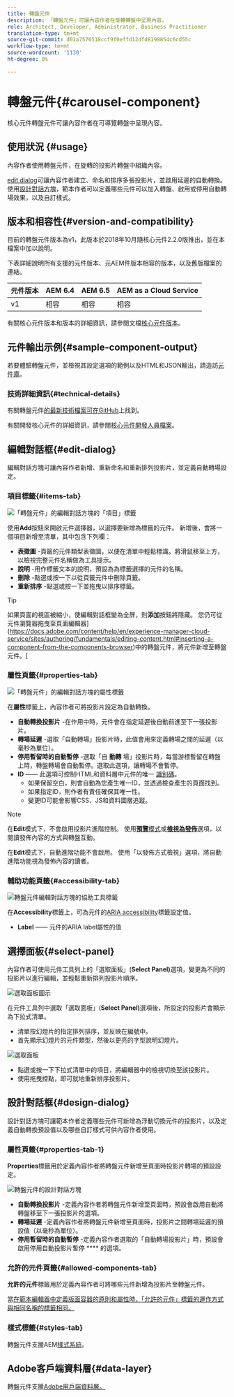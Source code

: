 ```yaml
---
title: 轉盤元件
description: 「轉盤元件」可讓內容作者在旋轉轉盤中呈現內容。
role: Architect, Developer, Administrator, Business Practitioner
translation-type: tm+mt
source-git-commit: d01a7576518ccf9f0effd12dfd8198854c6cd55c
workflow-type: tm+mt
source-wordcount: '1130'
ht-degree: 0%

---
```



# 轉盤元件{#carousel-component}

核心元件轉盤元件可讓內容作者在可導覽轉盤中呈現內容。

## 使用狀況 {#usage}

內容作者使用轉盤元件，在旋轉的投影片轉盤中組織內容。

[edit dialog](#edit-dialog)可讓內容作者建立、命名和排序多張投影片，並啟用延遲的自動轉換。 使用[設計對話方塊](#design-dialog)，範本作者可以定義哪些元件可以加入轉盤、啟用或停用自動轉場效果，以及自訂樣式。

## 版本和相容性{#version-and-compatibility}

目前的轉盤元件版本為v1，此版本於2018年10月隨核心元件2.2.0版推出，並在本檔案中加以說明。

下表詳細說明所有支援的元件版本、元AEM件版本相容的版本，以及舊版檔案的連結。

| 元件版本 | AEM 6.4 | AEM 6.5 | AEM as a Cloud Service  |
|--- |--- |--- |---|
| v1 | 相容 | 相容 | 相容 |

有關核心元件版本和版本的詳細資訊，請參閱文檔[核心元件版本](/help/versions.md)。

## 元件輸出示例{#sample-component-output}

若要體驗轉盤元件，並檢視其設定選項的範例以及HTML和JSON輸出，請造訪[元件庫](https://adobe.com/go/aem_cmp_library_carousel)。

### 技術詳細資訊{#technical-details}

有關轉盤元件[的最新技術檔案可在GitHub](https://adobe.com/go/aem_cmp_tech_carousel_v1)上找到。

有關開發核心元件的詳細資訊，請參閱[核心元件開發人員檔案](/help/developing/overview.md)。

## 編輯對話框{#edit-dialog}

編輯對話方塊可讓內容作者新增、重新命名和重新排列投影片，並定義自動轉場設定。

### 項目標籤{#items-tab}

![「轉盤元件」的編輯對話方塊的「項目」標籤](/help/assets/carousel-edit-items.png)

使用&#x200B;**Add**&#x200B;按鈕來開啟元件選擇器，以選擇要新增為標籤的元件。 新增後，會將一個項目新增至清單，其中包含下列欄：

* **表徵圖** -頁籤的元件類型表徵圖，以便在清單中輕鬆標識。將滑鼠移至上方，以檢視完整元件名稱做為工具提示。
* **說明** -用作標籤文本的說明，預設為為標籤選擇的元件的名稱。
* **刪除** -點選或按一下以從頁籤元件中刪除頁籤。
* **重新排序** -點選或按一下並拖曳以排序標籤。

>[!TIP]
>
>如果頁面的視區被縮小，使編輯對話框變為全屏，則&#x200B;**添加**&#x200B;按鈕將隱藏。 您仍可從元件瀏覽器拖曳至頁面編輯器](https://docs.adobe.com/content/help/en/experience-manager-cloud-service/sites/authoring/fundamentals/editing-content.html#inserting-a-component-from-the-components-browser)中的轉盤元件，將元件新增至轉盤元件。[

### 屬性頁籤{#properties-tab}

![「轉盤元件」的編輯對話方塊的屬性標籤](/help/assets/carousel-edit-properties.png)

在&#x200B;**屬性**&#x200B;標籤上，內容作者可將投影片設定為自動轉換。

* **自動轉換投影片** -在作用中時，元件會在指定延遲後自動前進至下一張投影片。
* **轉場延遲** -選取「自動轉場」投影片時，此值會用來定義轉場之間的延遲（以毫秒為單位）。
* **停用暫留時的自動暫停** -選取「自 **動轉** 場」投影片時，每當游標暫留在轉盤上時，轉盤轉場會自動暫停。選取此選項，讓轉場不會暫停。
* **ID**  —— 此選項可控制HTML和資料層中元件的唯一 [識別碼](/help/developing/data-layer/overview.md)。
   * 如果保留空白，則會自動為您產生唯一ID，並透過檢查產生的頁面找到。
   * 如果指定ID，則作者有責任確保其唯一性。
   * 變更ID可能會影響CSS、JS和資料圖層追蹤。

>[!NOTE]
>
>在&#x200B;**Edit**&#x200B;模式下，不會啟用投影片進階控制。 使用&#x200B;[**預覽**&#x200B;模式](https://docs.adobe.com/content/help/en/experience-manager-cloud-service/sites/authoring/fundamentals/editing-content.html#preview-mode)或&#x200B;**[檢視為發佈](https://docs.adobe.com/content/help/en/experience-manager-cloud-service/sites/authoring/fundamentals/editing-content.html#view-as-published)**&#x200B;選項，以閱讀發佈內容的方式與轉盤互動。
>
>在&#x200B;**Edit**&#x200B;模式下，自動進階功能不會啟用。 使用「以發佈方式檢視」選項，將自動進階功能視為發佈內容的讀者。**[](https://docs.adobe.com/content/help/en/experience-manager-cloud-service/sites/authoring/fundamentals/editing-content.html#view-as-published)**

### 輔助功能頁籤{#accessibility-tab}

![轉盤元件編輯對話方塊的協助工具標籤](/help/assets/carousel-edit-accessibility.png)

在&#x200B;**Accessibility**&#x200B;標籤上，可為元件的[ARIA accessibility](https://www.w3.org/WAI/standards-guidelines/aria/)標籤設定值。

* **Label**  —— 元件的ARIA label屬性的值

## 選擇面板{#select-panel}

內容作者可使用元件工具列上的「選取面板」(**Select Panel)**&#x200B;選項，變更為不同的投影片以進行編輯，並輕鬆重新排列投影片順序。

![選取面板圖示](/help/assets/select-panel-icon.png)

在元件工具列中選取「選取面板」(**Select Panel)**&#x200B;選項後，所設定的投影片會顯示為下拉式清單。

* 清單按幻燈片的指定排列排序，並反映在編號中。
* 首先顯示幻燈片的元件類型，然後以更亮的字型說明幻燈片。

![選取面板](/help/assets/select-panel-popover.png)

* 點選或按一下下拉式清單中的項目，將編輯器中的檢視切換至該投影片。
* 使用拖曳控點，即可就地重新排序投影片。

## 設計對話框{#design-dialog}

設計對話方塊可讓範本作者定義哪些元件可新增為浮動切換元件的投影片，以及定義自動轉換預設值以及哪些自訂樣式可供內容作者使用。

### 屬性頁籤{#properties-tab-1}

**Properties**&#x200B;標籤用於定義內容作者將轉盤元件新增至頁面時投影片轉場的預設設定。

![轉盤元件的設計對話方塊](/help/assets/carousel-design.png)

* **自動轉換投影片** -定義內容作者將轉盤元件新增至頁面時，預設會啟用自動將轉盤移至下一張投影片的選項。
* **轉場延遲** -定義內容作者將轉盤元件新增至頁面時，投影片之間轉場延遲的預設值（以毫秒為單位）。
* **停用暫留時的自動暫停** -定義內容作者選取的「自動轉場投影片」時，預設會啟用停用自動投影片暫停 **** 的選項。

### 允許的元件頁籤{#allowed-components-tab}

**允許的元件**&#x200B;標籤用於定義內容作者可將哪些元件新增為投影片至轉盤元件。

當[在範本編輯器中定義版面容器的原則和屬性時，「允許的元件」標籤的運作方式與相同名稱的標籤相同。](https://docs.adobe.com/content/help/en/experience-manager-cloud-service/sites/authoring/features/templates.html)

### 樣式標籤{#styles-tab}

轉盤元件支援AEM[樣式系統](/help/get-started/authoring.md#component-styling)。

## Adobe客戶端資料層{#data-layer}

轉盤元件支援[Adobe用戶端資料層。](/help/developing/data-layer/overview.md)
